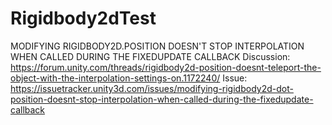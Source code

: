 # Rigidbody2dTest
MODIFYING RIGIDBODY2D.POSITION DOESN'T STOP INTERPOLATION WHEN CALLED DURING THE FIXEDUPDATE CALLBACK
Discussion: https://forum.unity.com/threads/rigidbody2d-position-doesnt-teleport-the-object-with-the-interpolation-settings-on.1172240/
Issue: https://issuetracker.unity3d.com/issues/modifying-rigidbody2d-dot-position-doesnt-stop-interpolation-when-called-during-the-fixedupdate-callback
